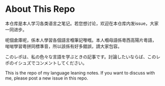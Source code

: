# About This Repo

本仓库是本人学习各类语言之笔记。若您想讨论，欢迎在本仓库内发issue，大家一同进步。

呢個倉庫呢，係本人學習各個語言嗰筆記嚟嘅。本人嗰母語係粵西高陽片粵語，
啱啱學習粵拼同標準音，所以該係有好多錯誤，請大家包容。

このレポは、私の色々な言語を学ぶときの記事です。討論したいならば、このレポのイシュズでコンメントしてください。

This is the repo of my language leaning notes. If you want to discuss with me, please post a new issue in this repo.
